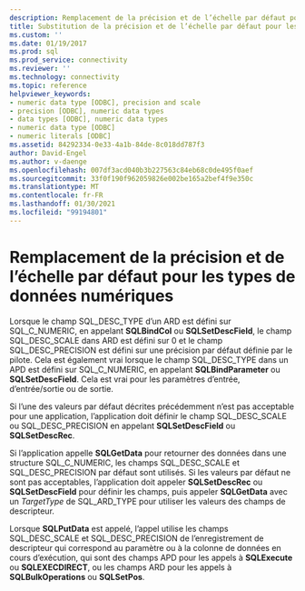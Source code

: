 ```yaml
---
description: Remplacement de la précision et de l’échelle par défaut pour les types de données numériques
title: Substitution de la précision et de l’échelle par défaut pour les types de données numériques | Microsoft Docs
ms.custom: ''
ms.date: 01/19/2017
ms.prod: sql
ms.prod_service: connectivity
ms.reviewer: ''
ms.technology: connectivity
ms.topic: reference
helpviewer_keywords:
- numeric data type [ODBC], precision and scale
- precision [ODBC], numeric data types
- data types [ODBC], numeric data types
- numeric data type [ODBC]
- numeric literals [ODBC]
ms.assetid: 84292334-0e33-4a1b-84de-8c018dd787f3
author: David-Engel
ms.author: v-daenge
ms.openlocfilehash: 007df3acd040b3b227563c84eb68c0de495f0aef
ms.sourcegitcommit: 33f0f190f962059826e002be165a2bef4f9e350c
ms.translationtype: MT
ms.contentlocale: fr-FR
ms.lasthandoff: 01/30/2021
ms.locfileid: "99194801"
---
```

# <a name="overriding-default-precision-and-scale-for-numeric-data-types"></a>Remplacement de la précision et de l’échelle par défaut pour les types de données numériques
Lorsque le champ SQL_DESC_TYPE d’un ARD est défini sur SQL_C_NUMERIC, en appelant **SQLBindCol** ou **SQLSetDescField**, le champ SQL_DESC_SCALE dans ARD est défini sur 0 et le champ SQL_DESC_PRECISION est défini sur une précision par défaut définie par le pilote. Cela est également vrai lorsque le champ SQL_DESC_TYPE dans un APD est défini sur SQL_C_NUMERIC, en appelant **SQLBindParameter** ou **SQLSetDescField**. Cela est vrai pour les paramètres d’entrée, d’entrée/sortie ou de sortie.  
  
 Si l’une des valeurs par défaut décrites précédemment n’est pas acceptable pour une application, l’application doit définir le champ SQL_DESC_SCALE ou SQL_DESC_PRECISION en appelant **SQLSetDescField** ou **SQLSetDescRec**.  
  
 Si l’application appelle **SQLGetData** pour retourner des données dans une structure SQL_C_NUMERIC, les champs SQL_DESC_SCALE et SQL_DESC_PRECISION par défaut sont utilisés. Si les valeurs par défaut ne sont pas acceptables, l’application doit appeler **SQLSetDescRec** ou **SQLSetDescField** pour définir les champs, puis appeler **SQLGetData** avec un *TargetType* de SQL_ARD_TYPE pour utiliser les valeurs des champs de descripteur.  
  
 Lorsque **SQLPutData** est appelé, l’appel utilise les champs SQL_DESC_SCALE et SQL_DESC_PRECISION de l’enregistrement de descripteur qui correspond au paramètre ou à la colonne de données en cours d’exécution, qui sont des champs APD pour les appels à **SQLExecute** ou **SQLEXECDIRECT**, ou les champs ARD pour les appels à **SQLBulkOperations** ou **SQLSetPos**.
